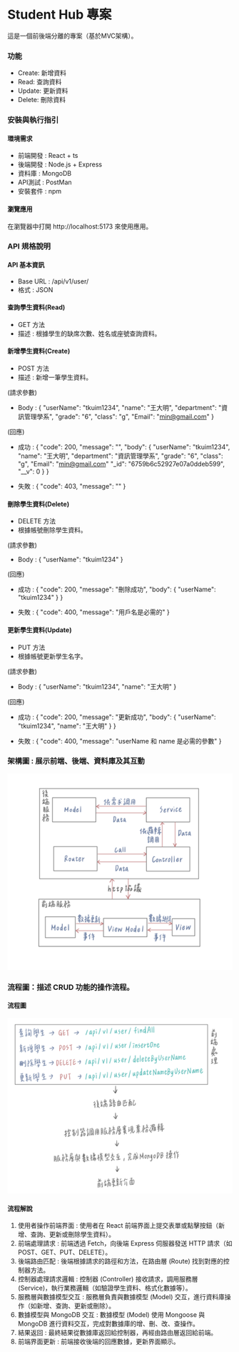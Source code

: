 # Student Hub 專案
這是一個前後端分離的專案（基於MVC架構）。

### 功能
* Create: 新增資料
* Read: 查詢資料
* Update: 更新資料
* Delete: 刪除資料

### 安裝與執行指引
#### 環境需求
* 前端開發 : React + ts
* 後端開發 : Node.js + Express
* 資料庫 : MongoDB
* API測試 : PostMan
* 安裝套件 : npm
#### 瀏覽應用
在瀏覽器中打開 http://localhost:5173 來使用應用。

### API 規格說明
#### API 基本資訊
* Base URL : /api/v1/user/
* 格式 : JSON
#### 查詢學生資料(Read)
* GET 方法
* 描述 : 根據學生的缺席次數、姓名或座號查詢資料。

#### 新增學生資料(Create)
* POST 方法
* 描述 : 新增一筆學生資料。

(請求參數)
* Body :
{
    "userName": "tkuim1234",
    "name": "王大明",
    "department": "資訊管理學系",
    "grade": "6",
    "class": "g",
    "Email": "min@gmail.com"
}

(回應)
* 成功 : 
{
    "code": 200,
    "message": "",
    "body": {
        "userName": "tkuim1234",
        "name": "王大明",
        "department": "資訊管理學系",
        "grade": "6",
        "class": "g",
        "Email": "min@gmail.com"
        "_id": "6759b6c52927e07a0ddeb599",
        "__v": 0
    }
}

* 失敗 : 
{
  "code": 403,
  "message": ""
}

#### 刪除學生資料(Delete)
* DELETE 方法
* 根據帳號刪除學生資料。

(請求參數)
* Body :
{
  "userName": "tkuim1234"
}

(回應)
* 成功 : 
{
  "code": 200,
  "message": "刪除成功",
  "body": {
    "userName": "tkuim1234"
  }
}

* 失敗 : 
{
  "code": 400,
  "message": "用戶名是必需的"
}


#### 更新學生資料(Update)
* PUT 方法
* 根據帳號更新學生名字。

(請求參數)
* Body :
{
  "userName": "tkuim1234",
  "name": "王大明"
}

(回應)
* 成功 : 
{
  "code": 200,
  "message": "更新成功",
  "body": {
    "userName": "tkuim1234",
    "name": "王大明"
  }
}

* 失敗 : 
{
  "code": 400,
  "message": "userName 和 name 是必需的參數"
}

### 架構圖 : 展示前端、後端、資料庫及其互動
![架構圖](image.png)

### 流程圖：描述 CRUD 功能的操作流程。
#### 流程圖
![流程圖](image-1.png)

#### 流程解說
1. 使用者操作前端界面 : 使用者在 React 前端界面上提交表單或點擊按鈕（新增、查詢、更新或刪除學生資料）。
2. 前端處理請求 : 前端透過 Fetch，向後端 Express 伺服器發送 HTTP 請求（如 POST、GET、PUT、DELETE）。
3. 後端路由匹配 : 後端根據請求的路徑和方法，在路由層 (Route) 找到對應的控制器方法。
4. 控制器處理請求邏輯 : 控制器 (Controller) 接收請求，調用服務層 (Service)，執行業務邏輯（如驗證學生資料、格式化數據等）。
5. 服務層與數據模型交互 : 服務層負責與數據模型 (Model) 交互，進行資料庫操作（如新增、查詢、更新或刪除）。
6. 數據模型與 MongoDB 交互 : 數據模型 (Model) 使用 Mongoose 與 MongoDB 進行資料交互，完成對數據庫的增、刪、改、查操作。
7. 結果返回 : 最終結果從數據庫返回給控制器，再經由路由層返回給前端。
8. 前端界面更新 : 前端接收後端的回應數據，更新界面顯示。